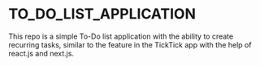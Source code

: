 # TO_DO_LIST_APPLICATION
This repo is a simple To-Do list application with the ability to create recurring tasks, similar to the feature in the TickTick app with the help of react.js and next.js.
